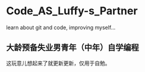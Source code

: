 # Code_AS_Luffy-s_Partner
learn about git and code, improving myself...
## 大龄预备失业男青年（中年）自学编程
这玩意儿想起来了就更新更新，仅用于自勉。
